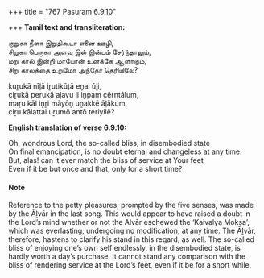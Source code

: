 +++
title = "767 Pasuram 6.9.10"

+++
**Tamil text and transliteration:**

குறுகா நீளா இறுதிகூடா எனை ஊழி,  
சிறுகா பெருகா அளவு இல் இன்பம் சேர்ந்தாலும்,  
மறு கால் இன்றி மாயோன் உனக்கே ஆளாகும்,  
சிறு காலத்தை உறுமோ அந்தோ தெரியிலே?

kuṟukā nīḷā iṟutikūṭā eṉai ūḻi,  
ciṟukā perukā aḷavu il iṉpam cērntālum,  
maṟu kāl iṉṟi māyōṉ uṉakkē āḷākum,  
ciṟu kālattai uṟumō antō teriyilē?

**English translation of verse 6.9.10:**

Oh, wondrous Lord, the so-called bliss, in disembodied state  
On final emancipation, is no doubt eternal and changeless at any time.  
But, alas! can it ever match the bliss of service at Your feet  
Even if it be but once and that, only for a short time?

#### Note

Reference to the petty pleasures, prompted by the five senses, was made by the Āḻvār in the last song. This would appear to have raised a doubt in the Lord’s mind whether or not the Āḻvār eschewed the ‘Kaivalya Mokṣa’, which was everlasting, undergoing no modification, at any time. The Āḻvār, therefore, hastens to clarify his stand in this regard, as well. The so-called bliss of enjoying one’s own self endlessly, in the disembodied state, is hardly worth a day’s purchase. It cannot stand any comparison with the bliss of rendering service at the Lord’s feet, even if it be for a short while.


